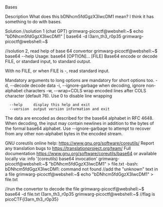 Bases


Description
What does this bDNhcm5fdGgzX3IwcDM1 mean? I think it has something to do with bases.

Solution
//solution 1 (chat GPT)
grimwarg-picoctf@webshell:~$ echo "bDNhcm5fdGgzX3IwcDM1" | base64 -d
l3arn_th3_r0p35
grimwarg-picoctf@webshell:~$ 

//solution 2, read help of base 64 convertor
grimwarg-picoctf@webshell:~$ base64 --help
Usage: base64 [OPTION]... [FILE]
Base64 encode or decode FILE, or standard input, to standard output.

With no FILE, or when FILE is -, read standard input.

Mandatory arguments to long options are mandatory for short options too.
  -d, --decode          decode data
  -i, --ignore-garbage  when decoding, ignore non-alphabet characters
  -w, --wrap=COLS       wrap encoded lines after COLS character (default 76).
                          Use 0 to disable line wrapping

      --help     display this help and exit
      --version  output version information and exit

The data are encoded as described for the base64 alphabet in RFC 4648.
When decoding, the input may contain newlines in addition to the bytes of
the formal base64 alphabet.  Use --ignore-garbage to attempt to recover
from any other non-alphabet bytes in the encoded stream.

GNU coreutils online help: <https://www.gnu.org/software/coreutils/>
Report any translation bugs to <https://translationproject.org/team/>
Full documentation <https://www.gnu.org/software/coreutils/base64>
or available locally via: info '(coreutils) base64 invocation'
grimwarg-picoctf@webshell:~$ "bDNhcm5fdGgzX3IwcDM1" > file.txt
-bash: bDNhcm5fdGgzX3IwcDM1: command not found
//add the "unknown" text in a file
grimwarg-picoctf@webshell:~$ echo "bDNhcm5fdGgzX3IwcDM1" > file.txt

//run the convertor to decode the file
grimwarg-picoctf@webshell:~$ base64 -d file.txt
l3arn_th3_r0p35
grimwarg-picoctf@webshell:~$ 
//flag is picoCTF{l3arn_th3_r0p35}